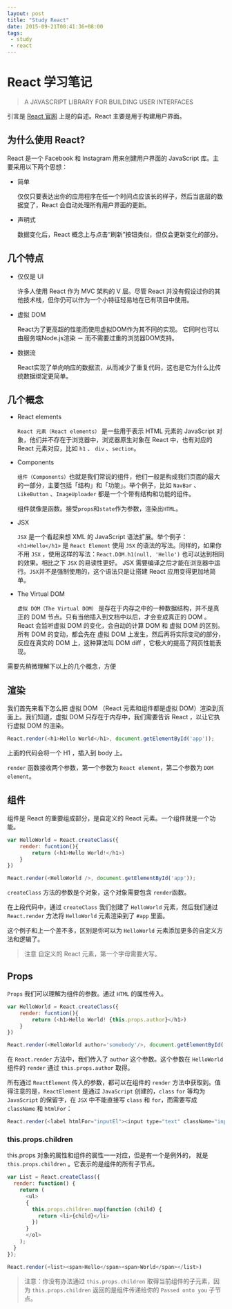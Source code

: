 ```yaml
---
layout: post
title: "Study React"
date: 2015-09-21T00:41:36+08:00
tags:
 - study
 - react
---
```


# React 学习笔记

> A JAVASCRIPT LIBRARY FOR BUILDING USER INTERFACES

引言是 [React 官网](http://facebook.github.io/react/) 上是的自述。React 主要是用于构建用户界面。

## 为什么使用 React?

React 是一个 Facebook 和 Instagram 用来创建用户界面的 JavaScript 库。主要采用以下两个思想：

- 简单

	仅仅只要表达出你的应用程序在任一个时间点应该长的样子，然后当底层的数据变了，React 会自动处理所有用户界面的更新。

- 声明式

	 数据变化后，React 概念上与点击“刷新”按钮类似，但仅会更新变化的部分。


## 几个特点

- 仅仅是 UI

	许多人使用 React 作为 MVC 架构的 V 层。尽管 React 并没有假设过你的其他技术栈，但你仍可以作为一个小特征轻易地在已有项目中使用。

- 虚拟 DOM

	React为了更高超的性能而使用虚拟DOM作为其不同的实现。 它同时也可以由服务端Node.js渲染 － 而不需要过重的浏览器DOM支持。

- 数据流

	React实现了单向响应的数据流，从而减少了重复代码，这也是它为什么比传统数据绑定更简单。

## 几个概念

-  React elements

	`React 元素（React elements）` 是一些用于表示 HTML 元素的 JavaScript 对象，他们并不存在于浏览器中，浏览器原生对象在 React 中，也有对应的 React 元素对应，比如 `h1` 、 `div` 、`section`。


- Components

	`组件（Components）`也就是我们常说的组件，他们一般是构成我们页面的最大的一部分，主要包括「结构」和「功能」。举个例子，比如 `NavBar` 、 `LikeButton` 、`ImageUploader` 都是一个个带有结构和功能的组件。

	组件就像是函数。接受`props`和`state`作为参数，渲染出`HTML`。

- JSX

	`JSX` 是一个看起来想 XML 的 JavaScript 语法扩展。举个例子：`<h1>Hello</h1>` 是 `React Element` 使用 `JSX` 的语法的写法。同样的，如果你不用 `JSX` ，使用这样的写法：`React.DOM.h1(null, 'Hello')` 也可以达到相同的效果。相比之下 `JSX` 的易读性更好。 JSX 需要编译之后才能在浏览器中运行。`JSX`并不是强制使用的，这个语法只是让搭建 React 应用变得更加地简单。

- The Virtual DOM

	`虚拟 DOM（The Virtual DOM）`  是存在于内存之中的一种数据结构，并不是真正的 DOM 节点。只有当他插入到文档中以后，才会变成真正的 DOM 。React 会监听虚拟 DOM 的变化，会自动的计算 DOM 和 虚拟 DOM 的区别。所有 DOM 的变动，都会先在 虚拟 DOM 上发生，然后再将实际变动的部分，反应在真实的 DOM 上，这种算法叫 DOM diff ，它极大的提高了网页性能表现。

需要先稍微理解下以上的几个概念，方便

## 渲染

我们首先来看下怎么把 虚拟 DOM （React 元素和组件都是虚拟 DOM）渲染到页面上。我们知道，虚拟 DOM 只存在于内存中，我们需要告诉 React ，以让它执行虚拟 DOM 的渲染。

``` javascript
React.render(<h1>Hello World</h1>, document.getElementById('app'));
```

上面的代码会将一个 H1 ，插入到 body 上。

`render` 函数接收两个参数，第一个参数为 `React element`，第二个参数为 `DOM element`。

## 组件

组件是 React 的重要组成部分，是自定义的 React 元素。一个组件就是一个功能。

``` javascript
var HelloWorld = React.createClass({
	render: fucntion(){
		return (<h1>Hello World!</h1>)
	}
})

React.render(<HelloWorld />, document.getElementById('app'));
```


`createClass` 方法的参数是个对象，这个对象需要包含 `render`函数。

在上段代码中，通过 `createClass` 我们创建了 `HelloWorld` 元素，然后我们通过 `React.render` 方法将 `HelloWorld` 元素渲染到了 `#app` 里面。

这个例子和上一个差不多，区别是你可以为 `HelloWorld` 元素添加更多的自定义方法和逻辑了。

> 注意 自定义的 React 元素，第一个字母需要大写。


##  Props

`Props` 我们可以理解为组件的参数。通过 `HTML` 的属性传入。

``` javascript
var HelloWorld = React.createClass({
	render: fucntion(){
		return (<h1>Hello World! {this.props.author}</h1>)
	}
})

React.render(<HelloWorld author='somebody'/>, document.getElementById('app'));
```

在 `React.render` 方法中，我们传入了 `author` 这个参数。这个参数在 `HelloWorld` 组件的 `render` 通过 `this.props.author` 取得。

所有通过 `ReactElement` 传入的参数，都可以在组件的 `render` 方法中获取到。值得注意的是，`ReactElement` 是通过 `JavaScript` 创建的，`class` `for` 等均为 `JavaScript` 的保留字，在 `JSX` 中不能直接写 `class` 和 `for`，而需要写成 `className` 和 `htmlFor`：

``` javascript
React.render(<label htmlFor="inputEl"><input type="text" className="input-el" id="inputEl"/></label>)
```

### this.props.children

this.props 对象的属性和组件的属性一一对应，但是有一个是例外的， 就是 `this.props.children` 。它表示的是组件的所有子节点。

``` javascript
var List = React.createClass({
  render: function() {
    return (
      <ul>
      {
        this.props.children.map(function (child) {
          return <li>{child}</li>
        })
      }
      </ol>
    );
  }
});

React.render(<list><span>Hello</span><span>World</span></list>)
```

> 注意：你没有办法通过 `this.props.children` 取得当前组件的子元素，因为 `this.props.children` 返回的是组件传递给你的 `Passed onto you` 子节点。




